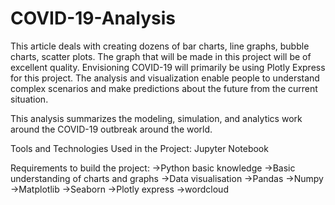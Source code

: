 # COVID-19-Analysis

This article deals with creating dozens of bar charts, line graphs, bubble charts, scatter plots. The graph that will be made in this project will be of excellent quality. Envisioning COVID-19 will primarily be using Plotly Express for this project. The analysis and visualization enable people to understand complex scenarios and make predictions about the future from the current situation.

This analysis summarizes the modeling, simulation, and analytics work around the COVID-19 outbreak around the world.

Tools and Technologies Used in the Project: Jupyter Notebook

Requirements to build the project: 
->Python basic knowledge 
->Basic understanding of charts and graphs 
->Data visualisation 
->Pandas 
->Numpy 
->Matplotlib 
->Seaborn 
->Plotly express 
->wordcloud
